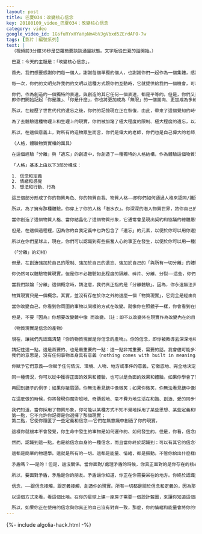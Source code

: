 ```yaml
---
layout: post
title: 巴夏034：改變核心信念
key: 20180109_video_巴夏034：改變核心信念
category: video
google_video_id: 1GsfuRYxHYaHpNm4bVJgVbxd5ZErdAFO-7w
tags: [影片｜編號系列]
text: |
  （視頻前3分鐘30秒是岱羅簡要談談通靈狀態。文字版從巴夏的話開始。）

  巴夏：今天的主題是：「改變核心信念」。

  首先，我們想要感謝你們每一個人。謝謝每個單獨的個人，也謝謝你們一起作為一個集體，感謝你們願意一起創造這個互動，允許我們以這種方式、在這個時間，創造這次傳訊。

  每一次，你們的文明允許我們的文明以這種方式跟你們互動時，它就提供給我們一個機會，可以通過你們來體驗到創造（creation）的「一切所是」之多維度結晶的另一面相。這個體驗，對我們來說是一個禮物。我們能夠通過你們的觀點和你們的理解，來體驗造物主自我表達和自我經驗的另一種方式。因此，這可以擴大我們對於造物主（creation）自我表達方式的瞭解，同時，增加每個人的瞭解能力，可以更加清楚地瞭解：創造可能成為的樣子、以及創造是什麼。

  你們，作為創造的一個獨特的表達，與創造的其它任何一個表達，都是平等的。但是，你們又是獨特的。你們世界有某種對現實的特定體驗。相對於其它選擇體驗物質現實的世界，你們的體驗，跟任何其他這些世界都有所不同。你們對物質現實體驗具有獨特性，這就是為什麼我們文明和其它星際文明現在對你們星球上正在發生的事情非常關注的原因之一。因為你們正在經歷偉大的意識轉變、理解力和覺知力的巨大擴張，這將把你們帶往一個點——
  即你們開始記起「你是誰」、「你是什麼」，你也將更加成為「無限」的一個面向、更加成為多維度創造的一個面向。

  所以，在經歷了世世代代的遺忘之後，你們的記憶現在正在恢復，由此，帶來了這個覺知的時代，轉化的時代，轉變的時代，也即你們星球上稱之為「新時代」。因此，這個記起意味著：「你不是真的在學任何新的東西，你只是記起你作為一個精神體原本已知的那些東西。」現在，在你們的星球上，「記起」是可能的。現在，對於你們中越來越多的人，相較於你們以往歷史的任何時間，「記起」變得越來越可能。

  為了去體驗這種物理上和生理上的現實，你們被加諸了極大程度的限制、極大程度的遺忘，以及與無限源頭之極大程度的分離體驗。以此，你創造了一個非常獨特的體驗，以學習穿越濃重的黑暗見到光。這就是你所選擇的一件偉大的事。許多星際存有們，正懷著極大的興趣在觀察著你們星球上正在發生的意識覺知的轉變與轉化，其原因之一是因為：過去，你將如此巨大的限制加諸自己身上，卻仍然在努力的穿越遺忘，抵達那個「點」——即你們現在正在記起「你們是光的存在」。這表明了你們的靈魂是如此強大！而對於那些正在經歷自身轉化與轉變的其它星際文明，當他們看到你們所做的、你們努力找到光的勇氣——甚至在經歷了如此濃重的黑暗、限制與遺忘之後，仍能成就，這意味著：沒有什麼事情是不可能的。如果你們能做到這個，那麼任何人都能做到。

  所以，在這個意義上，對所有的造物眾生而言，你們是偉大的老師，你們也是自己偉大的老師，將你們自己從那種限制的體驗中帶出來、走向覺醒。我們深深地欣賞與感激你們願意選擇這種體驗，來為你們自己創造一個自我發現和覺醒的獨特顯現。

  （人格，體驗物質實相的面具）

  在這個經驗「分離」與「遺忘」的創造中，你創造了一種獨特的人格結構，作為體驗這個物質現實的一種方式。這種人格結構，主要由三個部分構成。你把自己關閉在這個人格里，你是一個精神體，卻戴上了這個稱之為「人格」的面具。

  「人格」基本上由以下3部分構成：

  1. 信念和定義
  2. 情緒和感覺
  3. 想法和行動、行為

  這三個部分形成了你的物質角色、你的物質自我、物質人格——即你們如何通過人格來認同/識別你們自己作為一個物質存在。但是，在某種意義上，人格是一個人造的結構。人格被你創造用來體驗物質現實中時間、空間的概念，體驗在一個暫存矩陣裡的創造，體驗在一個時空連續體概念裡的創造。也就是說，作為精神體，事物可以瞬間顯化；但是作為一個物質存在，你可以確實的觀察和體驗到創造過程本身。

  所以，為了擁有那種體驗，你穿上了你的人格「潛水衣」。你深深的潛入物質世界，將你自己的思想結晶化成固態的物質。而通過創造這個人格，你就可以體驗到「物質現實」。當然，這個人格自我與你的精神自我、你的高我、你的超靈自我永遠都保持著一種聯結。

  當你創造了這個物質人格、當你結晶化了這個物質形象，它通常會呈現出契約和協議的總體屬性。總的來講，你們都同意遵守這個協議，以便體驗和探索物質現實。當那些物質形象被結晶化、實體化，呈現為特定的屬性和特定的模式，代表著你同意探索的這個物質現實。當你呈現為那些屬性和模式時，比如加諸自身的限制、遺忘、分離的體驗，以及情緒、想法、生理行為的體驗，當你呈現這些時，它可以創造出體驗，這些體驗將引領你穿越回歸之旅。它總是將你帶回到你自己、帶回到覺知，覺醒於你的真實自我。

  但是，在這個過程裡，因為你的自我定義中也許包含了「遺忘」的元素，以便於你可以用你選擇的獨特方式探索物質現實。所以，可能有些時候你會體驗到困難，痛苦，恐懼，懷疑。所以，我們今天的這個互動，是被特別設計來幫助你、協助你走過這個歷程的——這個你為自己選擇的、被稱為物質生命的歷程，來讓你明白：生命不必以一種充滿痛苦的方式來體驗。你仍然可以面對所有的挑戰、你仍然可以探索所有的主題、所有你想學習的思想、所有你想要學習的課程，作為一個精神、作為一個靈魂，你選擇通過體驗物質現實來學習。但是，你可以用喜悅興奮的方式、而不是痛苦的方式，來體驗那些東西、學習那些課程、面對那些挑戰。你可以將最黑暗的黑轉變為最明亮的光。即使你「遺忘」了，你還是有這個能力做到。你為自己創造了一個由指導者組成的家庭，一個由靈魂朋友組成的家庭——比如說我們、以及其他存有。我們願意不斷的提醒你「你真正是誰」，並給出建議告訴你那些可用的工具，以協助你完成這趟由你自己選擇的自我發現之旅。

  所以在你們星球上，現在，你們可以認識到有些振奮人心的事正在發生，以便於你可以用一種建設性的、創造性的、愛的方式面對自我揭示和真實自我顯露帶來的問題，以此利益自己，也利益與之相關的一切，以便於你的人生現在可以成為同步性和顯現的狂喜內爆。所有這些都是可能的，並且一直都如此。

  （「分離」的幻相）

  但是，在創造強加於自己的限制、強加於自己的遺忘、強加於自己的「與所有一切分離」的體驗中，你也已經創造了「遺忘」。現在，我們以及其它存有和你們自己可以一起工作，來提醒你「憶起remember」、真正「重新成為re-member」「你是誰」（who you are）。將你自己拼回一個整體，而不再以一個碎片的方式來體驗自己。

  你仍然可以體驗物質現實，但是你不必體驗如此程度的隔離、碎片、分離、分裂——這些，你們已經在你們星球上體驗了幾千年了。這一次，你們可以選擇自由、可以更加成為「你真正是誰」。

  當我們談論「分離」這個概念時，請注意，我們真正指的是「分離體驗」。因為，你永遠無法真正分離於「一切所是」。你是「一切所是」的一個部分——這永遠不可能改變。你就是存在本身。你永遠無法存在於「之外」，因為「之外」並不存在。你永遠無法真正「分離」，因為，所有的一切都是「一體」，在自身之內以不同面相表達自己、經驗自己。但是，每一個獨立的事物、每一個獨立的人物地點、每一個獨立的思想、每一個看似獨立的事物，只是「看起來」是分離的。分離是幻相，你用它作為經驗物質現實的工具。

  物質現實只是一個概念。其實，並沒有存在於你之外的這麼一個「物質現實」，它完全是經由你、通過你而產生的投射。因此，當你進入這個覺知的新時代，你開始在每一天、以每一種方式，越來越覺醒於這樣一個事實：即在你（看上去好像）體驗的外在事物與你的內在之間，沒有真正的分離。

  當你改變自己，你看到你周圍的事物以同樣的方式在改變。就像你在照鏡子一樣，你會看到在鏡像中反映出你臉上的任何表情——皺一個眉頭，或者一個微笑。但是請記住，鏡中像不會改變、也無法改變，除非你先決定微笑或者皺眉頭。但是，當你這麼做時，鏡中像別無選擇，只能匹配你的表情。鏡像沒有自己的頭腦，沒有自己的現實；是你給予它生命，是你使它產生，是你在支持著它並讓它持續。鏡中像是怎樣的，這取決於你的決定：你會在鏡子中看到誰、你想要體驗你自己成為什麼。

  但是，不要『因為』你想要改變鏡中像 而改變。（註：即不以改變外在現實作為改變內在的目的，那仍是外導向的。）你微笑，不是『因為』看見鏡中的微笑很重要；微笑，是因為微笑本身的感覺很好，因為那（微笑）是你選擇做的事，因為那是你選擇成為的人。不要期待鏡中像的反映，你先微笑。因為那就是「你是誰」。

  （物質現實是信念的產物）

  現在，讓我們先認識清楚『你的物質現實是你信念的產物』。你的信念，即你被教導去深深地相信：現實是怎麼樣的，你在現實中、在一切環境和狀況中的體驗是怎麼的？你深深相信的事物，它會吸引進入你的生活。你會如何體驗那些情況和那些環境，完全依賴於你如何定義你與那個境況、那個環境、那個人、那個問題之間的關係。

  請記住這一點，這是首要的、也是最重要的一點：這一點非常重要，需要的話，我會儘可能多次地重複它，直到它深深的進入你們每一個人的內心，成為每個人內在固有的認知。創造/造物主賦予一切被造之物的一項最偉大的禮物就是：『生命是無意義的』。我們知道這一點一開始聽起來不容易接受。
  我們的意思是，沒有任何事物本身具有意義（nothing comes with built in meaningautomatically），生命中所有的情況、環境和事物都是中性的，本身不具任何特別的意義在內。它們是中性的道具和符號。是你賦予了它們意義，要麼是自動的、無意識的，要麼是通過有意的選擇。

  你賦予它們意義——你賦予任何情況、環境、人物、地方或事件的意義，它徹底地、完全地決定了你從那些情況、環境、人物、地方或事物中所得到的結果。它們本身不具意義，這樣，你就能成為你現實的創造者，決定並選擇要給那些環境和事件賦予怎樣的意義，由此決定了你將從環境或事件中得到什麼——不管環境或事件本身看起來如何。

  同一種情況，你可以從中獲得正面的效果和體驗，也可以是負面的效果和體驗。如果你學會了對一種情況賦予正面的意義，如果你把自己與那個情況之間的關係定義為正面的關係，你將只會從那種情況中得到一個正面的效果——不管在那個情況裡的其他人對你的意圖可能是什麼。這是創造的第三條法則：『你給出什麼，你就得到什麼what you put out is what you get back』。

  再回到鏡子的例子：如果你皺眉頭，你無法看見鏡中像微笑；如果你微笑，你無法看見鏡中像皺眉頭。如果你懂得了「生命根本上是無意義的」，那麼，你就要運用你的自由意志、你的選擇、你選擇的自由，來以最能服務於你的方式賦予其意義。然後你會懂得：『無意義』是生命賦予你的最偉大的禮物。這樣，你就可以自行決定如何去體驗生命——運用你與『一切所是』共同創造的能力來定義你的現實，使它成為專屬於你自己的獨特現實。這樣，你就可以以自己喜歡的方式來體驗現實，以你認為與你的真相、與你真實的自己對齊一致的方式來體驗現實。

  在這麼做的時候，你將發現你魔術般地、奇蹟般地、毫不費力地生活在和諧、創造、愛的同步性中，並在那個瞬間認識到：生命可以成為那樣——只要你那樣去定義它。這就將我們帶到了現在要談的核心主題，即『物質現實，完全是你核心信念、核心定義的產物』。你被教導去相信什麼對你來說是真的、可能的？你被教導如何定義你與生命/生活的關係？

  我們知道，當你採用了物質形象，你可能以某種方式不知不覺地採用了某些思想、某些定義和概念。你一旦進入物質現實，就產生了遺忘的迷霧。
  第一點，它不允許你記得是你選擇了那個現實；
  第二點，它使你隱匿了一些定義和信念——它們在無意識中創造了你的現實。

  這樣你就根本不會發覺，你生命中發生的事物是如何運作的、如何發生的。但是，你看，信念的定義是這樣的：「信念，必然具有自我維持性，以使你能夠真正擁有它、並體驗到那種信念之下的現實。」所以，在大多數情況下，很難接受一種新的信念、甚至是認識到另一種信念的存在，也非常困難。這是因為，在某種意義上，每一種信念都排斥自身以外的其它信念。（「排他性」）這樣，你才可以聚焦在這個信念產生的現實中，排除來自其它現實、其它觀點、其它思想的一切干擾。

  然而，認識到這一點，也是給信念自身的一種信念，而且當你終於認識到：可以有其它的信念存在，這種信念能夠將一種信念轉變為另一種信念，那時，你就已經找到了那把鑰匙——將你從許多特定的信念中解鎖出來，並允許你以有意識的方式來體驗信念，以覺知的方式來體驗你的現實和你的人生。這使你能夠靈活、自由的選擇你想要體驗的現實，基於確定地認識到：一旦你意識到是你的信念創造了你的現實，你就可以很容易的接觸到其它信念，並用你喜歡的信念來替換掉你不喜歡的信念，因此，產生了與你喜好的現實更加對齊一致的現實。

  這都是簡單的物理學。這就是所有的一切。這都是能量、情緒，都是振動。不管你給出什麼樣的振動，它完全決定了你會在物質現實中獲得的體驗。那是物質現實的本質。甚至，你們的很多科學家、量子物理學家現在都開始認識到：並不存在一個不同於、分離於、分裂於你選擇觀察的物質現實的外部物質現實。

  矛盾嗎？——是的！但是，這沒關係。當你面對/處理矛盾的時候，你真正面對的是你存在的核心力量。那就是矛盾能帶給你的。當事物看起來完全相反、互相排斥、卻同時並存形成一個矛盾體的時候，它就是在告訴你：這兩個明顯對立和互斥的事物雙方，必然產生於你內在的某個地方、你中心的某一處，它們都來自同一個地方。當你能夠平等地看待它們，並體驗到「矛盾」，那就是在告訴你：你已正正的坐在你之中心，能夠同時觀察到事物的對立兩面，同時將兩個面帶進絕對的平衡之中。

  所以，要面對矛盾，矛盾是你的朋友。矛盾讓你知道，你正在你需要呆在的地方。你終於認識並覺察到一個事實——是你在創造著兩極，是你在創造著二元對立，是你在掌管著你的體驗——它來自於你！

  信念，——跟信念接觸，跟定義接觸，創造你的現實。所有一切都是關於信念和定義的，因為那是最初的組成部分。

  以這個方式來看，看這個比喻。在你的星球上建一座房子需要一個設計藍圖，來讓你知道這個房子看起來應該是什麼樣子。它需要建築工人來建這個房子，還需要建築材料。這裡，你的信念系統、你的定義，就像是藍圖，你的情緒就像是這個房子的建築工人，而你的想法和行為，就像是建築材料。所以，如果你有一個藍圖，如果你有一個信念，如果你有一個定義，（藍圖）不是畫得很對的話——看起來有點歪，有點不直，有點凸出，有點不協調，那麼，你就不能期望建築工人明白如何正確地建這個房子，你也不能期望他們會使用完全合格優質的建築材料。因為他們沒有拿到一個精確的藍圖，不知道需要用什麼材料開始建造。

  所以，如果你正在使用的信念與你真正的自己沒有對齊一致，那麼，你的情緒和能量會將你的信念顯化為物質實相中的思想和行為；情緒和能量將只能夠從最初的設計藍圖中取獲取一些提示，建築材料的質量和建築工人的能量只能建造出一座這樣的房子——它可能斜向一邊，或者很快就倒塌了、主要部分散架了。當發生這些情況時，做每個建築工人會去做的事：找到最初的藍圖，找出藍圖上那些有問題的地方，看看它本該是怎樣的……
---
```


{%- include algolia-hack.html -%}
